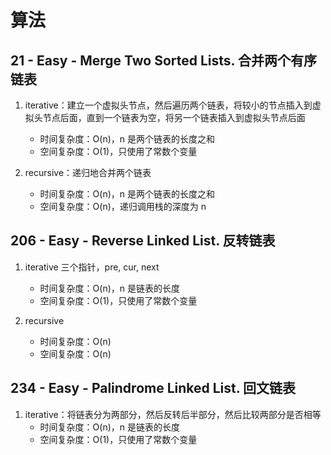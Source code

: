 # 算法

## 21 - Easy - Merge Two Sorted Lists. 合并两个有序链表

1. iterative：建立一个虚拟头节点，然后遍历两个链表，将较小的节点插入到虚拟头节点后面，直到一个链表为空，将另一个链表插入到虚拟头节点后面
    - 时间复杂度：O(n)，n 是两个链表的长度之和
    - 空间复杂度：O(1)，只使用了常数个变量

2. recursive：递归地合并两个链表
    - 时间复杂度：O(n)，n 是两个链表的长度之和
    - 空间复杂度：O(n)，递归调用栈的深度为 n

## 206 - Easy - Reverse Linked List. 反转链表

1. iterative 三个指针，pre, cur, next
    - 时间复杂度：O(n)，n 是链表的长度
    - 空间复杂度：O(1)，只使用了常数个变量

2. recursive 
    - 时间复杂度：O(n)
    - 空间复杂度：O(n)

## 234 - Easy - Palindrome Linked List. 回文链表

1. iterative：将链表分为两部分，然后反转后半部分，然后比较两部分是否相等
    - 时间复杂度：O(n)，n 是链表的长度
    - 空间复杂度：O(1)，只使用了常数个变量







